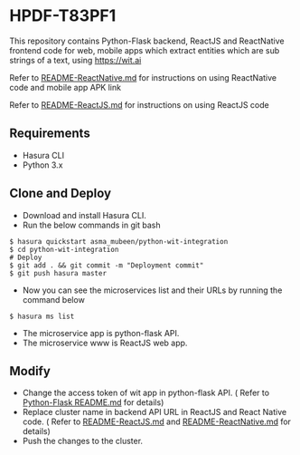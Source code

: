 # HPDF-T83PF1

This repository contains Python-Flask backend, ReactJS and ReactNative frontend code for web, mobile apps which extract entities which are sub strings of a text, using https://wit.ai 

Refer to [README-ReactNative.md](README-ReactNative.md) for instructions on using ReactNative code and mobile app APK link

Refer to [README-ReactJS.md](README-ReactJS.md) for instructions on using ReactJS code

## Requirements
* Hasura CLI
* Python 3.x

## Clone and Deploy

* Download and install Hasura CLI.
* Run the below commands in git bash 

```
$ hasura quickstart asma_mubeen/python-wit-integration
$ cd python-wit-integration
# Deploy
$ git add . && git commit -m "Deployment commit"
$ git push hasura master

```

* Now you can see the microservices list and their URLs by running the command below

```
$ hasura ms list

```
* The microservice app is python-flask API.
* The microservice www is ReactJS web app.

## Modify

* Change the access token of wit app in python-flask API.  ( Refer to [Python-Flask README.md](microservices/app/README.md) for details)
* Replace cluster name in backend API URL in ReactJS and React Native code. ( Refer to [README-ReactJS.md](README-ReactJS.md) and [README-ReactNative.md](README-ReactNative.md) for details)
* Push the changes to the cluster.
